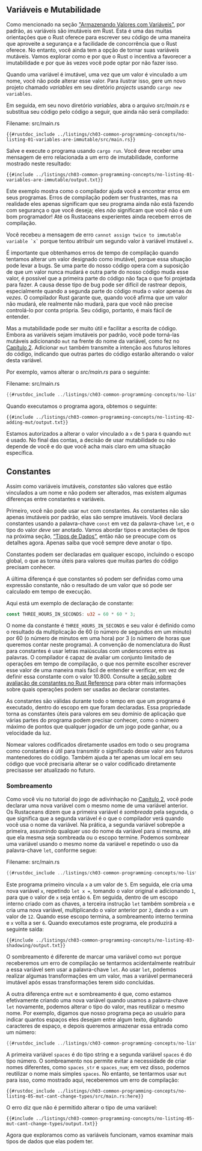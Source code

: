 ## Variáveis e Mutabilidade

Como mencionado na seção ["Armazenando Valores com Variáveis"][storing-values-with-variables]<!-- ignore -->, por padrão, as variáveis são imutáveis em Rust. Esta é uma das muitas orientações que o Rust oferece para escrever seu código de uma maneira que aproveite a segurança e a facilidade de concorrência que o Rust oferece. No entanto, você ainda tem a opção de tornar suas variáveis mutáveis. Vamos explorar como e por que o Rust o incentiva a favorecer a imutabilidade e por que às vezes você pode optar por não fazer isso.

Quando uma variável é imutável, uma vez que um valor é vinculado a um nome, você não pode alterar esse valor. Para ilustrar isso, gere um novo projeto chamado *variables* em seu diretório *projects* usando `cargo new variables`.

Em seguida, em seu novo diretório *variables*, abra o arquivo *src/main.rs* e substitua seu código pelo código a seguir, que ainda não será compilado:

<span class="filename">Filename: src/main.rs</span>

```rust,ignore,does_not_compile
{{#rustdoc_include ../listings/ch03-common-programming-concepts/no-listing-01-variables-are-immutable/src/main.rs}}
```

Salve e execute o programa usando `cargo run`. Você deve receber uma mensagem de erro relacionada a um erro de imutabilidade, conforme mostrado neste resultado:

```console
{{#include ../listings/ch03-common-programming-concepts/no-listing-01-variables-are-immutable/output.txt}}
```

Este exemplo mostra como o compilador ajuda você a encontrar erros em seus programas. Erros de compilação podem ser frustrantes, mas na realidade eles apenas significam que seu programa ainda não está fazendo com segurança o que você deseja; eles *não* significam que você não é um bom programador! Até os Rustaceans experientes ainda recebem erros de compilação.

Você recebeu a mensagem de erro `` cannot assign twice to immutable variable `x` `` porque tentou atribuir um segundo valor à variável imutável `x`.

É importante que obtenhamos erros de tempo de compilação quando tentamos alterar um valor designado como imutável, porque essa situação pode levar a bugs. Se uma parte do nosso código opera com a suposição de que um valor nunca mudará e outra parte do nosso código muda esse valor, é possível que a primeira parte do código não faça o que foi projetada para fazer. A causa desse tipo de bug pode ser difícil de rastrear depois, especialmente quando a segunda parte do código muda o valor apenas *às vezes*. O compilador Rust garante que, quando você afirma que um valor não mudará, ele realmente não mudará, para que você não precise controlá-lo por conta própria. Seu código, portanto, é mais fácil de entender.

Mas a mutabilidade pode ser muito útil e facilitar a escrita de código. Embora as variáveis sejam imutáveis por padrão, você pode torná-las mutáveis adicionando `mut` na frente do nome da variável, como fez no [Capítulo 2][storing-values-with-variables]<!-- ignore -->. Adicionar `mut` também transmite a intenção aos futuros leitores do código, indicando que outras partes do código estarão alterando o valor desta variável.

Por exemplo, vamos alterar o *src/main.rs* para o seguinte:

<span class="filename">Filename: src/main.rs</span>

```rust
{{#rustdoc_include ../listings/ch03-common-programming-concepts/no-listing-02-adding-mut/src/main.rs}}
```

Quando executamos o programa agora, obtemos o seguinte:

```console
{{#include ../listings/ch03-common-programming-concepts/no-listing-02-adding-mut/output.txt}}
```

Estamos autorizados a alterar o valor vinculado a `x` de `5` para `6` quando `mut` é usado. No final das contas, a decisão de usar mutabilidade ou não depende de você e do que você acha mais claro em uma situação específica.

## Constantes

Assim como variáveis imutáveis, *constantes* são valores que estão vinculados a um nome e não podem ser alterados, mas existem algumas diferenças entre constantes e variáveis.

Primeiro, você não pode usar `mut` com constantes. As constantes não são apenas imutáveis por padrão, elas são sempre imutáveis. Você declara constantes usando a palavra-chave `const` em vez da palavra-chave `let`, e o tipo do valor *deve* ser anotado. Vamos abordar tipos e anotações de tipos na próxima seção, [“Tipos de Dados”][data-types]<!-- ignore -->, então não se preocupe com os detalhes agora. Apenas saiba que você sempre deve anotar o tipo.

Constantes podem ser declaradas em qualquer escopo, incluindo o escopo global, o que as torna úteis para valores que muitas partes do código precisam conhecer.

A última diferença é que constantes só podem ser definidas como uma expressão constante, não o resultado de um valor que só pode ser calculado em tempo de execução.

Aqui está um exemplo de declaração de constante:

```rust
const THREE_HOURS_IN_SECONDS: u32 = 60 * 60 * 3;
```

O nome da constante é `THREE_HOURS_IN_SECONDS` e seu valor é definido como o resultado da multiplicação de 60 (o número de segundos em um minuto) por 60 (o número de minutos em uma hora) por 3 (o número de horas que queremos contar neste programa). A convenção de nomenclatura do Rust para constantes é usar letras maiúsculas com underscores entre as palavras. O compilador é capaz de avaliar um conjunto limitado de operações em tempo de compilação, o que nos permite escolher escrever esse valor de uma maneira mais fácil de entender e verificar, em vez de definir essa constante com o valor 10.800. Consulte a [seção sobre avaliação de constantes no Rust Reference][const-eval] para obter mais informações sobre quais operações podem ser usadas ao declarar constantes.

As constantes são válidas durante todo o tempo em que um programa é executado, dentro do escopo em que foram declaradas. Essa propriedade torna as constantes úteis para valores em seu domínio de aplicação que várias partes do programa podem precisar conhecer, como o número máximo de pontos que qualquer jogador de um jogo pode ganhar, ou a velocidade da luz.

Nomear valores codificados diretamente usados em todo o seu programa como constantes é útil para transmitir o significado desse valor aos futuros mantenedores do código. Também ajuda a ter apenas um local em seu código que você precisaria alterar se o valor codificado diretamente precisasse ser atualizado no futuro.

### Sombreamento

Como você viu no tutorial do jogo de adivinhação no [Capítulo 2][comparing-the-guess-to-the-secret-number]<!-- ignore -->, você pode declarar uma nova variável com o mesmo nome de uma variável anterior. Os Rustaceans dizem que a primeira variável é *sombreada* pela segunda, o que significa que a segunda variável é o que o compilador verá quando você usa o nome da variável. Na prática, a segunda variável sobrepõe a primeira, assumindo qualquer uso do nome da variável para si mesma, até que ela mesma seja sombreada ou o escopo termine. Podemos sombrear uma variável usando o mesmo nome da variável e repetindo o uso da palavra-chave `let`, conforme segue:

<span class="filename">Filename: src/main.rs</span>

```rust
{{#rustdoc_include ../listings/ch03-common-programming-concepts/no-listing-03-shadowing/src/main.rs}}
```

Este programa primeiro vincula `x` a um valor de `5`. Em seguida, ele cria uma nova variável `x`, repetindo `let x =`, tomando o valor original e adicionando `1`, para que o valor de `x` seja então `6`. Em seguida, dentro de um escopo interno criado com as chaves, a terceira instrução `let` também sombreia `x` e cria uma nova variável, multiplicando o valor anterior por `2`, dando a `x` um valor de `12`. Quando esse escopo termina, a sombreamento interno termina e `x` volta a ser `6`. Quando executamos este programa, ele produzirá a seguinte saída:

```console
{{#include ../listings/ch03-common-programming-concepts/no-listing-03-shadowing/output.txt}}
```

O sombreamento é diferente de marcar uma variável como `mut` porque receberemos um erro de compilação se tentarmos acidentalmente reatribuir a essa variável sem usar a palavra-chave `let`. Ao usar `let`, podemos realizar algumas transformações em um valor, mas a variável permanecerá imutável após essas transformações terem sido concluídas.

A outra diferença entre `mut` e sombreamento é que, como estamos efetivamente criando uma nova variável quando usamos a palavra-chave `let` novamente, podemos alterar o tipo do valor, mas reutilizar o mesmo nome. Por exemplo, digamos que nosso programa peça ao usuário para indicar quantos espaços eles desejam entre algum texto, digitando caracteres de espaço, e depois queremos armazenar essa entrada como um número:

```rust
{{#rustdoc_include ../listings/ch03-common-programming-concepts/no-listing-04-shadowing-can-change-types/src/main.rs:here}}
```

A primeira variável `spaces` é do tipo string e a segunda variável `spaces` é do tipo número. O sombreamento nos permite evitar a necessidade de criar nomes diferentes, como `spaces_str` e `spaces_num`; em vez disso, podemos reutilizar o nome mais simples `spaces`. No entanto, se tentarmos usar `mut` para isso, como mostrado aqui, receberemos um erro de compilação:

```rust,ignore,does_not_compile
{{#rustdoc_include ../listings/ch03-common-programming-concepts/no-listing-05-mut-cant-change-types/src/main.rs:here}}
```

O erro diz que não é permitido alterar o tipo de uma variável:

```console
{{#include ../listings/ch03-common-programming-concepts/no-listing-05-mut-cant-change-types/output.txt}}
```

Agora que exploramos como as variáveis funcionam, vamos examinar mais tipos de dados que elas podem ter.

[comparing-the-guess-to-the-secret-number]:
ch02-00-guessing-game-tutorial.html#comparing-the-guess-to-the-secret-number
[data-types]: ch03-02-data-types.html#data-types
[storing-values-with-variables]: ch02-00-guessing-game-tutorial.html#storing-values-with-variables
[const-eval]: ../reference/const_eval.html
